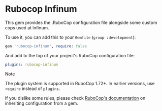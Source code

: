 # Rubocop Infinum

This gem provides the .RuboCop configuration file alongside some custom cops used at Infinum.

To use it, you can add this to your `Gemfile` (`group :development`):

  ~~~ruby
  gem 'rubocop-infinum', require: false
  ~~~

And add to the top of your project's RuboCop configuration file:

  ~~~yml
  plugins: rubocop-infinum
  ~~~


> [!NOTE]
> The plugin system is supported in RuboCop 1.72+. In earlier versions, use `require` instead of `plugins`.

If you dislike some rules, please check [RuboCop's documentation](https://rubocop.readthedocs.io/en/latest/configuration/#inheriting-configuration-from-a-dependency-gem) on inheriting configuration from a gem.
